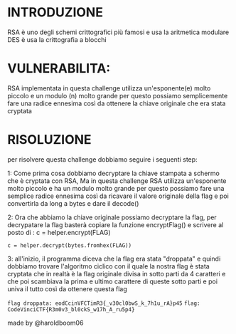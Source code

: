 # INTRODUZIONE

RSA è uno degli schemi crittografici più famosi e usa la aritmetica modulare
DES è usa la crittografia a blocchi


# VULNERABILITA:
RSA implementata in questa challenge utilizza un'esponente(e) molto piccolo e un modulo (n) molto grande
per questo possiamo semplicemente fare una radice ennesima così da ottenere la chiave originale che era stata cryptata


# RISOLUZIONE

per risolvere questa challenge dobbiamo seguire i seguenti step:

1:  Come prima cosa dobbiamo decryptare la chiave stampata a schermo che è cryptata con RSA,
    Ma in questa challenge RSA utilizza un'esponente molto piccolo e ha un modulo molto grande
    per questo possiamo fare una semplice radice ennesima così da ricavare il valore originale della flag
    e poi convertirla da long a bytes e dare il decode()

2:  Ora che abbiamo la chiave originale possiamo decryptare la flag,
    per decrypatare la flag basterà copiare la funzione encryptFlag() e scrivere al posto di :
    c = helper.encrypt(FLAG) 

    c = helper.decrypt(bytes.fromhex(FLAG))

3:  all'inizio, il programma diceva che la flag era stata "droppata" e quindi dobbiamo trovare l'algoritmo
    ciclico con il quale la nostra flag è stata cryptata che in realtà è la flag originale
    divisa in sotto parti da 4 caratteri e che poi scambiava la prima e ultimo carattere di queste sotto parti
    e poi univa il tutto così da ottenere questa flag
    
`flag droppata: eodCcinVFCTimR3{_v30cl0bwS_k_7h1u_rA}p45`
`flag: CodeVinciCTF{R3m0v3_bl0ckS_w17h_A_ru5p4}`

made by @haroldboom06

